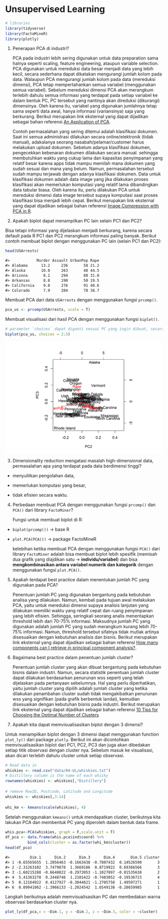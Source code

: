 # Unsupervised Learning




```r
# libraries
library(tidyverse)
library(FactoMineR)
library(plotly)
```

1. Penerapan PCA di industri?

   PCA pada industri lebih sering digunakan untuk data preparation sama halnya seperti scaling, feature engineering, ataupun variable selection. PCA digunakan untuk mereduksi data besar menjadi data yang lebih kecil, secara sederhana dapat dikatakan mengurangi jumlah kolom pada data. Walaupun PCA mengurangi jumlah kolom pada data (mereduksi dimensi), PCA tetap mempertahankan semua variabel (menggunakan semua variabel). Sebelum mereduksi dimensi PCA akan merangkum terlebih dahulu semua informasi yang terdapat pada setiap variabel ke dalam bentuk PC, PC tersebut yang nantinya akan direduksi (dikurangi) dimensinya. Oleh karena itu, variabel yang digunakan jumlahnya tetap sama seperti data awal, hanya informasi (variansinya) saja yang berkurang. Berikut merupakan link eksternal yang dapat dijadikan sebagai bahan referensi [An Application of PCA](https://web.cs.ucdavis.edu/~vemuri/papers/pcaVisualization.pdf).

   Contoh permasalahan yang sering ditemui adalah klasifikasi dokumen. Saat ini semua administrasi dilakukan secara online/elektronik (tidak manual), adakalanya seorang nasabah/pelamar/customer harus melakukan upload dokumen. Sebelum adanya klasifikasi dokumen, pengecekkan kebenaran dokumen dilakukan secara manual. sehingga membutuhkan waktu yang cukup lama dan kapasitas penyimpanan yang relatif besar karena apps tidak mampu memilah mana dokumen yang sudah sesuai dan mana yang belum. Namun, permasalahan tersebut sudah mampu terjawab dengan adanya klasifikasi dokumen. Data untuk klasifikasi dokumen adalah data image yang jika dilakukan proses klasifikasi akan memerlukan komputasi yang relatif lama dibandingkan data tabular biasa. Oleh karena itu, perlu dilakukan PCA untuk mereduksi dimensi data image tersebut supaya komputasi saat proses klasifikasi bisa menjadi lebih cepat. Berikut merupakan link eksternal yang dapat dijadikan sebagai bahan referensi [Image Compression with PCA in R](https://www.r-bloggers.com/image-compression-with-pca-in-r/).

2. Apakah biplot dapat menampilkan PC lain selain PC1 dan PC2?

Bisa tetapi informasi yang dijelaskan menjadi berkurang, karena secara default pada R PC1 dan PC2 merangkum informasi paling banyak. Berikut contoh membuat biplot dengan menggunakan PC lain (selain PC1 dan PC2):

```r
head(USArrests)
```

```
#>            Murder Assault UrbanPop Rape
#> Alabama      13.2     236       58 21.2
#> Alaska       10.0     263       48 44.5
#> Arizona       8.1     294       80 31.0
#> Arkansas      8.8     190       50 19.5
#> California    9.0     276       91 40.6
#> Colorado      7.9     204       78 38.7
```

Membuat PCA dari data `USArrests` dengan menggunakan fungsi `prcomp()`.

```r
pca_us <- prcomp(USArrests, scale = T)
```

Membuat visualisasi dari hasil PCA dengan menggunakan fungsi `biplot()`.

```r
# parameter `choices` dapat diganti sesuai PC yang ingin dibuat, secara default menggunakan  PC1 dan PC2 (choices = 1:2)
biplot(pca_us, choices = 2:3)
```

<img src="04-UL_files/figure-html/unnamed-chunk-4-1.png" width="672" style="display: block; margin: auto;" />

3. Dimensionality reduction mengatasi masalah high-dimensional data, permasalahan apa yang terdapat pada data berdimensi tinggi?

- menyulitkan pengolahan data, 

- memerlukan komputasi yang besar,

- tidak efisien secara waktu.

4. Perbedaan membuat PCA dengan menggunakan fungsi `prcomp()` dan `PCA()` dari library `FactoMiner`?

   Fungsi untuk membuat biplot di R:

* `biplot(prcomp())` -> base R

* `plot.PCA(PCA())` -> package FactoMineR

   kelebihan ketika membuat PCA dengan menggunakan fungsi `PCA()` dari library `FactoMiner` adalah bisa membuat biplot lebih spesifik (memisah dua grafik yang diajdikan satu -> **individu/variabel**) dan bisa **mengkombinasikan antara variabel numerik dan kategorik** dengan menggunakan fungsi `plot.PCA()`. 

5. Apakah terdapat best practice dalam menentukan jumlah PC yang digunakan pada PCA? 

   Penentuan jumlah PC yang digunakan bergantung pada kebutuhan analisa yang dilakukan. Namun, kembali pada tujuan awal melakukan PCA, yaitu untuk mereduksi dimensi supaya analisis lanjutan yang dilakukan memiliki waktu yang relatif cepat dan ruang penyimpanan yang lebih efisien. Sehingga, seringkali seorang analis menentapkan threshold lebih dari 70-75% informasi. Maksudnya jumlah PC yang digunakan adalah jumlah PC yang sudah merangkum kurang lebih 70-75% informasi. Namun, threshold tersebut sifatnya tidak mutlak artinya disesuaikan dengan kebutuhan analisis dan bisnis. Berikut merupakan link eksternal yang dapat dijadikan sebagai bahan referensi [How many components can I retrieve in principal component analysis?](https://www.researchgate.net/post/How_many_components_can_I_retrieve_in_principal_component_analysis).  

6. Bagaimana best practice dalam penentuan jumlah cluster?

   Penentuan jumlah cluster yang akan dibuat bergantung pada kebutuhan bisnis dalam industri. Namun, secara statistik penentuan jumlah cluster dapat dilakukan berdasarkan penurunan wss seperti yang telah dijelaskan pada pertanyaan sebelumnya. Hal yang perlu diperhatikan, yaitu jumlah cluster yang dipilih adalah jumlah cluster yang ketika dilakukan penambahan cluster sudah tidak mengakibatkan penurunan wss yang signifikan (pada grafik berbentuk landai), kemudian disesuaikan dengan kebutuhan bisnis pada industri. Berikut merupakan link eksternal yang dapat dijadikan sebagai bahan referensi [10 Tips for Choosing the Optimal Number of Clusters](https://towardsdatascience.com/10-tips-for-choosing-the-optimal-number-of-clusters-277e93d72d92)

7. Apakah kita dapat memvisualisasikan biplot dengan 3 dimensi?

Untuk menampilkan biplot dengan 3 dimensi dapat menggunakan function `plot_ly()` dari package `plotly`. Berikut ini akan dicontohkan memvisualisasikan biplot dari PC1, PC2, PC3 dan juga akan dibedakan setiap titik observasi dengan cluster nya. Sebelum masuk ke visualisasi, akan dicari terlebih dahulu cluster untuk setiap observasi.

```r
# Read data in
whiskies <- read.csv("data/04-UL/whiskies.txt")
# Distillery column is the name of each whisky
rownames(whiskies) <- whiskies[,"Distillery"]

# remove RowID, Postcode, Latitude and Longitude
whiskies <- whiskies[,3:14]

whi_km <- kmeans(scale(whiskies), 4)
```

Setelah menggunakan `kmeans()` untuk mendapatkan cluster, berikutnya kita lakukan PCA dan membentuk PC yang diperoleh dalam bentuk data frame.

```r
whis.pca<-PCA(whiskies, graph = F,scale.unit = T)
df_pca <- data.frame(whis.pca$ind$coord) %>% 
          bind_cols(cluster = as.factor(whi_km$cluster))
head(df_pca)
```

```
#>         Dim.1      Dim.2      Dim.3      Dim.4       Dim.5 cluster
#> 1 -0.65565655  1.2056463 -0.1663438 -0.7807432  0.14526590       3
#> 2 -2.31263102  3.7479878  1.3669186  0.8719922  0.69366566       3
#> 3 -1.60215288 -0.6640822 -0.2972053 -1.1027897 -0.01535638       2
#> 4  5.41363278  0.2448746  1.2101422 -0.7483052 -0.19536723       4
#> 5  0.12164922  0.4127927 -0.3044621 -1.2705758  1.49597271       1
#> 6  0.09941062 -1.3966133 -1.2024542  1.6549138 -0.28659985       1
```
 
Langkah berikutnya adalah memvisualisasikan PC dan membedakan warna observasi berdasarkan cluster nya.

```r
plot_ly(df_pca,x = ~Dim.1, y = ~Dim.2, z = ~Dim.3, color = ~cluster)
```
